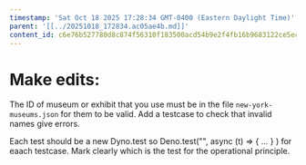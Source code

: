 ```yaml
---
timestamp: 'Sat Oct 18 2025 17:28:34 GMT-0400 (Eastern Daylight Time)'
parent: '[[../20251018_172834.ac05ae4b.md]]'
content_id: c6e76b527780d8c874f56310f183500acd54b9e2f4fb16b9683122ce5ecbe085
---
```


# Make edits:

The ID of museum or exhibit that you use must be in the file `new-york-museums.json`  for them to be valid. Add a testcase to check that invalid names give errors.

Each test should be a new Dyno.test so Deno.test("", async (t) => { ... } ) for eaach testcase. Mark clearly which is the test for the operational principle.
